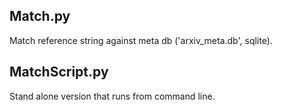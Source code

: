 ## Match.py

Match reference string against meta db ('arxiv_meta.db', sqlite).

## MatchScript.py

Stand alone version that runs from command line.
